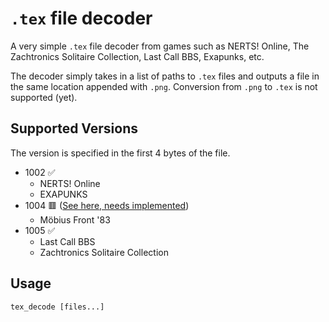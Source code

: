 # `.tex` file decoder
A very simple `.tex` file decoder from games such as NERTS! Online, The Zachtronics Solitaire Collection, Last Call BBS, Exapunks, etc.

The decoder simply takes in a list of paths to `.tex` files and outputs a file in the same location appended with `.png`. Conversion from `.png` to `.tex` is not supported (yet).

## Supported Versions
The version is specified in the first 4 bytes of the file.
- 1002 ✅
    - NERTS! Online
    - EXAPUNKS
- 1004 🟥 ([See here, needs implemented](https://gist.github.com/sigsegv-mvm/0f07b1c6d8dd56885f74e03758c11e58?permalink_comment_id=5031771#gistcomment-5031771))
    - Möbius Front '83
- 1005 ✅
    - Last Call BBS
    - Zachtronics Solitaire Collection

## Usage
```
tex_decode [files...]
```
